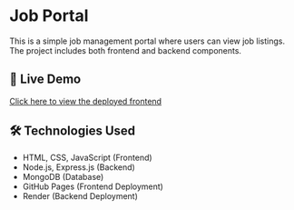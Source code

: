 # Job Portal

This is a simple job management portal where users can view job listings.  
The project includes both frontend and backend components.

## 🔗 Live Demo

[Click here to view the deployed frontend](https://swetha-k623.github.io/jobportal/)

## 🛠️ Technologies Used

- HTML, CSS, JavaScript (Frontend)
- Node.js, Express.js (Backend)
- MongoDB (Database)
- GitHub Pages (Frontend Deployment)
- Render (Backend Deployment)


